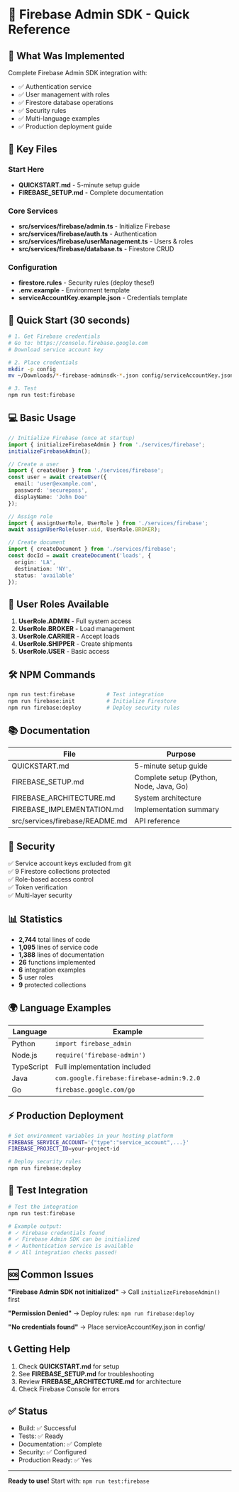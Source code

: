 # 🚀 Firebase Admin SDK - Quick Reference

## 🎯 What Was Implemented

Complete Firebase Admin SDK integration with:
- ✅ Authentication service
- ✅ User management with roles
- ✅ Firestore database operations
- ✅ Security rules
- ✅ Multi-language examples
- ✅ Production deployment guide

## 📁 Key Files

### Start Here
- **QUICKSTART.md** - 5-minute setup guide
- **FIREBASE_SETUP.md** - Complete documentation

### Core Services
- **src/services/firebase/admin.ts** - Initialize Firebase
- **src/services/firebase/auth.ts** - Authentication
- **src/services/firebase/userManagement.ts** - Users & roles
- **src/services/firebase/database.ts** - Firestore CRUD

### Configuration
- **firestore.rules** - Security rules (deploy these!)
- **.env.example** - Environment template
- **serviceAccountKey.example.json** - Credentials template

## 🏃 Quick Start (30 seconds)

```bash
# 1. Get Firebase credentials
# Go to: https://console.firebase.google.com
# Download service account key

# 2. Place credentials
mkdir -p config
mv ~/Downloads/*-firebase-adminsdk-*.json config/serviceAccountKey.json

# 3. Test
npm run test:firebase
```

## 💻 Basic Usage

```typescript
// Initialize Firebase (once at startup)
import { initializeFirebaseAdmin } from './services/firebase';
initializeFirebaseAdmin();

// Create a user
import { createUser } from './services/firebase';
const user = await createUser({
  email: 'user@example.com',
  password: 'securepass',
  displayName: 'John Doe'
});

// Assign role
import { assignUserRole, UserRole } from './services/firebase';
await assignUserRole(user.uid, UserRole.BROKER);

// Create document
import { createDocument } from './services/firebase';
const docId = await createDocument('loads', {
  origin: 'LA',
  destination: 'NY',
  status: 'available'
});
```

## 🔑 User Roles Available

1. **UserRole.ADMIN** - Full system access
2. **UserRole.BROKER** - Load management
3. **UserRole.CARRIER** - Accept loads
4. **UserRole.SHIPPER** - Create shipments
5. **UserRole.USER** - Basic access

## 🛠️ NPM Commands

```bash
npm run test:firebase          # Test integration
npm run firebase:init          # Initialize Firestore
npm run firebase:deploy        # Deploy security rules
```

## 📚 Documentation

| File | Purpose |
|------|---------|
| QUICKSTART.md | 5-minute setup guide |
| FIREBASE_SETUP.md | Complete setup (Python, Node, Java, Go) |
| FIREBASE_ARCHITECTURE.md | System architecture |
| FIREBASE_IMPLEMENTATION.md | Implementation summary |
| src/services/firebase/README.md | API reference |

## 🔐 Security

✅ Service account keys excluded from git  
✅ 9 Firestore collections protected  
✅ Role-based access control  
✅ Token verification  
✅ Multi-layer security  

## 📊 Statistics

- **2,744** total lines of code
- **1,095** lines of service code
- **1,388** lines of documentation
- **26** functions implemented
- **6** integration examples
- **5** user roles
- **9** protected collections

## 🌍 Language Examples

| Language | Example |
|----------|---------|
| Python | `import firebase_admin` |
| Node.js | `require('firebase-admin')` |
| TypeScript | Full implementation included |
| Java | `com.google.firebase:firebase-admin:9.2.0` |
| Go | `firebase.google.com/go` |

## ⚡ Production Deployment

```bash
# Set environment variables in your hosting platform
FIREBASE_SERVICE_ACCOUNT='{"type":"service_account",...}'
FIREBASE_PROJECT_ID=your-project-id

# Deploy security rules
npm run firebase:deploy
```

## 🧪 Test Integration

```bash
# Test the integration
npm run test:firebase

# Example output:
# ✓ Firebase credentials found
# ✓ Firebase Admin SDK can be initialized
# ✓ Authentication service is available
# ✓ All integration checks passed!
```

## 🆘 Common Issues

**"Firebase Admin SDK not initialized"**
→ Call `initializeFirebaseAdmin()` first

**"Permission Denied"**
→ Deploy rules: `npm run firebase:deploy`

**"No credentials found"**
→ Place serviceAccountKey.json in config/

## 📞 Getting Help

1. Check **QUICKSTART.md** for setup
2. See **FIREBASE_SETUP.md** for troubleshooting
3. Review **FIREBASE_ARCHITECTURE.md** for architecture
4. Check Firebase Console for errors

## ✅ Status

- Build: ✅ Successful
- Tests: ✅ Ready
- Documentation: ✅ Complete
- Security: ✅ Configured
- Production Ready: ✅ Yes

---

**Ready to use!** Start with: `npm run test:firebase`
